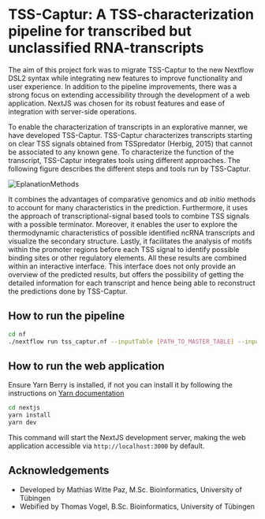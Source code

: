 # TSS-Captur: A TSS-characterization pipeline for transcribed but unclassified RNA-transcripts

The aim of this project fork was to migrate TSS-Captur to the new Nextflow DSL2 syntax while integrating new features to improve functionality and user experience. In addition to the pipeline improvements, there was a strong focus on extending accessibility through the development of a web application. NextJS was chosen for its robust features and ease of integration with server-side operations.

To enable the characterization of transcripts in an explorative manner, we have developed TSS-Captur. TSS-Captur characterizes transcripts starting on clear TSS signals obtained from TSSpredator (Herbig, 2015) that cannot be associated to any known gene. To characterize the function of the transcript, TSS-Captur integrates tools using different approaches. The following figure describes the different steps and tools run by TSS-Captur. 

![EplanationMethods](https://user-images.githubusercontent.com/29492782/119950451-2403d880-bf9b-11eb-9b3e-326408f47c53.png)

It combines the advantages of comparative genomics and _ab initio_ methods to account for many characteristics in the prediction. Furthermore, it uses the approach of transcriptional-signal based tools to combine TSS signals with a possible terminator. Moreover, it enables the user to explore the thermodynamic characteristics of possible identified ncRNA transcripts and visualize the secondary structure. Lastly, it facilitates the analysis of motifs within the promoter regions before each TSS signal to identify possible binding sites or other regulatory elements. All these results are combined within an interactive interface. This interface does not only provide an overview of the predicted results, but offers the possibility of getting the detailed information for each transcript and hence being able to reconstruct the predictions done by TSS-Captur.

## How to run the pipeline
```Bash
cd nf
./nextflow run tss_captur.nf --inputTable [PATH_TO_MASTER_TABLE] --inputGenomes [PATH_TO_GENOMES_DIR] --inputGFFs [PATH_TO_GFF_DIR] --outputDir [PATH_TO_OUTPUT] --blastdb [PATH_TO_NT_DB]  -with-docker mwittep/tsscaptur 
```
## How to run the web application
Ensure Yarn Berry is installed, if not you can install it by following the instructions on [Yarn documentation](https://yarnpkg.com/getting-started/install)
```Bash
cd nextjs
yarn install
yarn dev
```
This command will start the NextJS development server, making the web application accessible via `http://localhost:3000` by default.

## Acknowledgements

- Developed by Mathias Witte Paz,
    M.Sc. Bioinformatics, University of Tübingen
- Webified by Thomas Vogel, 
    B.Sc. Bioinformatics, University of Tübingen